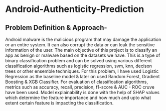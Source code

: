 # Android-Authenticity-Prediction

## Problem Definition & Approach- 
   Android malware is the malicious program that may damage the application or an entire system. It can also corrupt the data or can leak the sensitive information of      the user. The main objective of this project is to classify an app as benign or malware based on the datasets we have. This is a type of binary classification            problem and can be solved using various different classification algorithms such as logistic regression, svm, knn, decison trees or other ensemble techniques.            For this problem, I have used Logistic Regression as the baseline model & later on used Random Forest, Gradient Boosting & XGB Classifier. For evaluation of              classification algorithms, metrics such as accuracy, recall, precision, f1-score & AUC - ROC cruve have been used. Model explainability is done with the help of          SHAP values which determine the feature importance and how much and upto what extent certain feature is impacting the classification.
